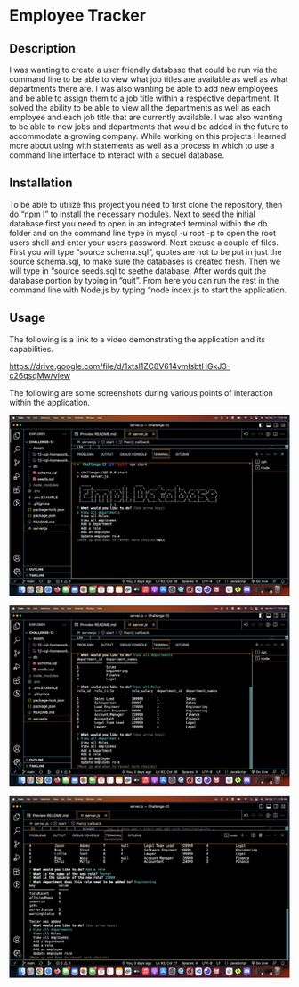 # Employee Tracker

## Description


I was wanting to create a user friendly database that could be run via the command line to be able to view what job titles are available as well as what departments there are.  I was also wanting be able to add new employees and be able to assign them to a job title within a respective department.  It solved the ability to be able to view all the departments as well as each employee and each job title that are currently available.  I was also wanting to be able to new jobs and departments  that would be added in the future to accommodate a growing company.  While working on this projects I learned more about using with statements as well as a process in which to use a command line interface to interact with a sequel database.


## Installation

To be able to utilize this project you need to first clone the repository, then do “npm I” to install the necessary modules.  Next to seed the initial database first you need to open in an integrated terminal within the db folder and on the command line type in mysql -u root -p to open the root users shell and enter your users password.  Next excuse a couple of files.  First you will type “source schema.sql”, quotes are not to be put in just the source schema.sql, to make sure the databases is created fresh.  Then we will type in “source seeds.sql to seethe database.  After words quit the database portion by typing in “quit”.  From here you can run the rest in the command line with Node.js by typing “node index.js to start the application.

## Usage

The following is a link to a video demonstrating the application and its capabilities.

https://drive.google.com/file/d/1xtsl1ZC8V614vmlsbtHGkJ3-c26qsqMw/view

The following are some screenshots during various points of interaction within the application.

![Screenshot of startup](./Assets/Screenshot%201.png)

![Screenshot viewing departments and roles](./Assets/Screenshot%202.png)

![Screenshot of adding a new role](./Assets/Screenshot%203.png)

